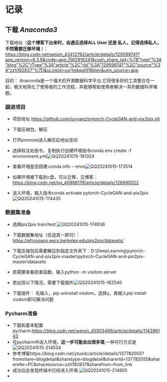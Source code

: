 # 记录
## 下载 _Anaconda3_
下载地址（**这个博客下出来时，会遇见选择ALL User 还是 私人，记得选择私人，不然需要迁移环境** ）：
https://blog.csdn.net/weixin_43412762/article/details/129599741?app_version=6.3.6&code=app_1562916241&csdn_share_tail=%7B"type"%3A"blog"%2C"rType"%3A"article"%2C"rId"%3A"129599741"%2C"source"%3A"zzh192837"%7D&uLinkId=usr1mkqgl919blen&utm_source=app

目的：
Anaconda是一个强大的开源数据科学平台,它将很多好的工具整合在一起，极大地简化了使用者的工作流程，并能够帮助使用者解决一系列数据科学难题。
### 跟进项目
* 项目地址 https://github.com/junyanz/pytorch-CycleGAN-and-pix2pix.git
* 下载压缩包，解压
* 打开promote进入解压后地址空间
* 选择标注处指令，复制执行创建环境指令conda env create -f environment.yml![QQ20241015-181324](https://github.com/user-attachments/assets/f2616988-22bc-4f99-96b3-4c94af847397)

* 查看环境是否搭建:conda info --envs![QQ20241015-173514](https://github.com/user-attachments/assets/a3b071fb-afa4-4e5a-a82c-e15c475f28b8)
* 如果环境被下载到c盘，可以迁移，见博客：https://blog.csdn.net/qq_40968179/article/details/128990022
* 进入环境，输入指令conda activate pytorch-CycleGAN-and-pix2pix
![QQ20241015-174435](https://github.com/user-attachments/assets/88c5f7cc-3d72-4aa8-b4aa-1ff06d4b5c3a)

### 数据集准备
* 选择pix2pix train/test
  ![QQ20241015-174936](https://github.com/user-attachments/assets/0afb4b2b-eb05-42d3-9264-529651bca632)
* 下载数据集地址（任选其一即可）：https://efrosgans.eecs.berkeley.edu/pix2pix/datasets/
* 下载压缩包后需要解压到指定文件夹下：D:\DeepLearning\pytorch-CycleGAN-and-pix2pix-master\pytorch-CycleGAN-and-pix2pix-master\datasets
*  若需要查看损害函数，输入python -m visdom.server
*  若出现以下情况，需要下载插件![QQ20241015-182540](https://github.com/user-attachments/assets/49d59b85-946d-4c0f-a8e1-08f8e70db908)

*  下载插件： 先输入，pip uninstall visdom，选择y。再输入pip install visdom即可解决问题
### Pycharm准备
* 下载和基本配置pycharm:https://blog.csdn.net/weixin_45503499/article/details/114396143
*  在pycharm中进入环境，**这一步可能会出很多错**,一种可行方式是![QQ20241015-214534](https://github.com/user-attachments/assets/035148bf-b7fe-42cf-9389-296ba83260b9)
*  参考博客https://blog.csdn.net/ytusdc/article/details/137782055?fromshare=blogdetail&sharetype=blogdetail&sharerId=137782055&sharerefer=PC&sharesource=zzh192837&sharefrom=from_link
*  成功后会发现终端中已经进入环境
![QQ20241015-214605](https://github.com/user-attachments/assets/4b678745-c43c-44b9-962f-34862eb613ac)
* 

